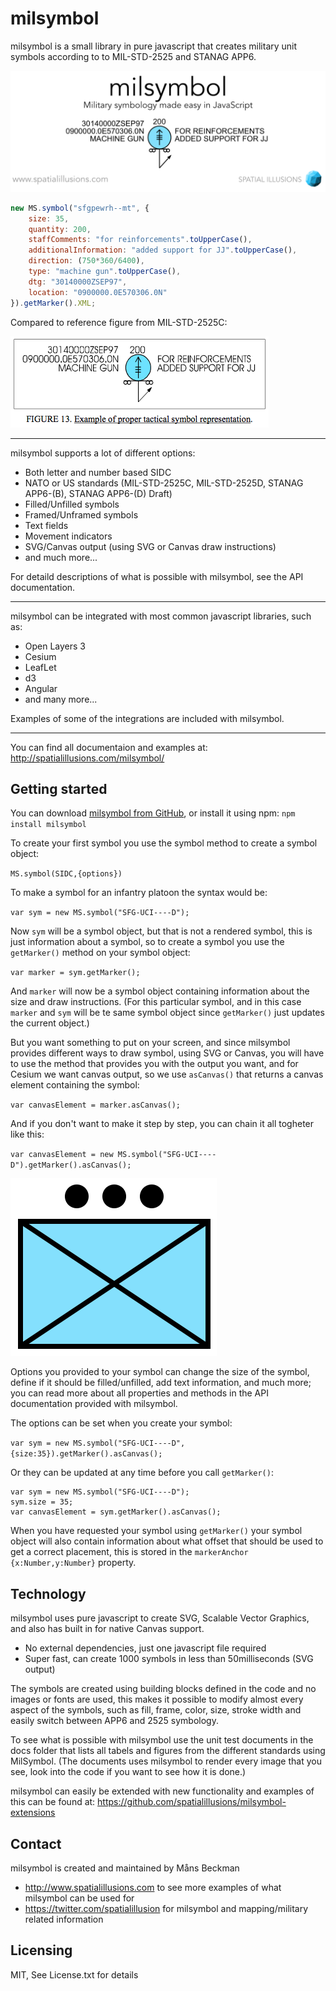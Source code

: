 milsymbol
=========

milsymbol is a small library in pure javascript that creates military unit symbols according to to MIL-STD-2525 and STANAG APP6.

![Figure 13](docs/samples/milsymbol.png?raw=true)

```javascript
new MS.symbol("sfgpewrh--mt", {
	size: 35,
	quantity: 200,
	staffComments: "for reinforcements".toUpperCase(),
	additionalInformation: "added support for JJ".toUpperCase(),
	direction: (750*360/6400),
	type: "machine gun".toUpperCase(),
	dtg: "30140000ZSEP97",
	location: "0900000.0E570306.0N"
}).getMarker().XML;
```

Compared to reference figure from MIL-STD-2525C:


![Figure 13](docs/figure13.png?raw=true)

----

milsymbol supports a lot of different options:
 - Both letter and number based SIDC
 - NATO or US standards (MIL-STD-2525C, MIL-STD-2525D, STANAG APP6-(B), STANAG APP6-(D) Draft)
 - Filled/Unfilled symbols
 - Framed/Unframed symbols
 - Text fields
 - Movement indicators
 - SVG/Canvas output (using SVG or Canvas draw instructions)
 - and much more... 
 
For detaild descriptions of what is possible with milsymbol, see the API documentation.

----

milsymbol can be integrated with most common javascript libraries, such as:
 - Open Layers 3
 - Cesium
 - LeafLet
 - d3
 - Angular
 - and many more...

Examples of some of the integrations are included with milsymbol.

---
You can find all documentaion and examples at:
http://spatialillusions.com/milsymbol/

Getting started
-----------
You can download [milsymbol from GitHub](https://github.com/spatialillusions/milsymbol "milsymbol"), or install it using npm:
`npm install milsymbol`

To create your first symbol you use the symbol method to create a symbol object:

`MS.symbol(SIDC,{options})`

To make a symbol for an infantry platoon the syntax would be:

`var sym = new MS.symbol("SFG-UCI----D");`

Now `sym` will be a symbol object, but that is not a rendered symbol, this is just information about a symbol, so to create a symbol you use the `getMarker()` method on your symbol object:

`var marker = sym.getMarker();`

And `marker` will now be a symbol object containing information about the size and draw instructions. (For this particular symbol, and in this case `marker` and `sym` will be te same symbol object since `getMarker()` just updates the current object.) 

But you want something to put on your screen, and since milsymbol provides different ways to draw symbol, using SVG or Canvas, you will have to use the method that provides you with the output you want, and for Cesium we want canvas output, so we use `asCanvas()` that returns a canvas element containing the symbol:

`var canvasElement = marker.asCanvas();`

And if you don't want to make it step by step, you can chain it all togheter like this:

`var canvasElement = new MS.symbol("SFG-UCI----D").getMarker().asCanvas();`

![Infantry Platoon](docs/samples/infantry-platoon.png?raw=true)

Options you provided to your symbol can change the size of the symbol, define if it should be filled/unfilled, add text information, and much more; you can read more about all properties and methods in the API documentation provided with milsymbol.

The options can be set when you create your symbol: 

`var sym = new MS.symbol("SFG-UCI----D",{size:35}).getMarker().asCanvas();`

Or they can be updated at any time before you call `getMarker()`:

```
var sym = new MS.symbol("SFG-UCI----D");
sym.size = 35;
var canvasElement = sym.getMarker().asCanvas();
```

When you have requested your symbol using `getMarker()` your symbol object will also contain information about what offset that should be used to get a correct placement, this is stored in the `markerAnchor {x:Number,y:Number}` property.

Technology
----------

milsymbol uses pure javascript to create SVG, Scalable Vector Graphics, and also has built in for native Canvas support. 

 - No external dependencies, just one javascript file required
 - Super fast, can create 1000 symbols in less than 50milliseconds (SVG output)
 
The symbols are created using building blocks defined in the code and no images or fonts are used, this makes it possible to modify almost every aspect of the symbols, such as fill, frame, color, size, stroke width and easily switch between APP6 and 2525 symbology.

To see what is possible with milsymbol use the unit test documents in the docs folder that lists all tabels and figures from the different standards using MilSymbol. (The documents uses milsymbol to render every image that you see, look into the code if you want to see how it is done.)

milsymbol can easily be extended with new functionality and examples of this can be found at: https://github.com/spatialillusions/milsymbol-extensions

Contact
-------
milsymbol is created and maintained by Måns Beckman
 - http://www.spatialillusions.com to see more examples of what milsymbol can be used for
 - https://twitter.com/spatialillusion for milsymbol and mapping/military related information 

Licensing
---------

MIT, See License.txt for details
